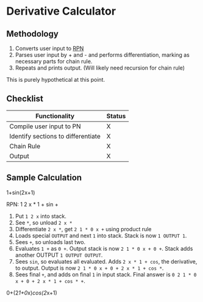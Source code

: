 Derivative Calculator
=====================

Methodology
-----------

1. Converts user input to [RPN](https://en.wikipedia.org/wiki/Reverse_Polish_notation)
2. Parses user input by + and - and performs differentiation, marking as necessary parts for chain rule.
3. Repeats and prints output. (Will likely need recursion for chain rule)

This is purely hypothetical at this point.

Checklist
---------

| Functionality                      | Status |
| ---                                | ---    |
| Compile user input to PN           | X      |
| Identify sections to differentiate | X      |
| Chain Rule                         | X      |
| Output                             | X      |

Sample Calculation
------------------

1+sin(2x+1)

RPN: 1 2 x * 1 + sin +

1. Put `1 2 x` into stack.
2. See `*`, so unload `2 x *`
3. Differentiate `2 x *`, get `2 1 * 0 x +` using product rule
4. Loads special `OUTPUT` and next `1` into stack. Stack is now `1 OUTPUT 1`.
5. Sees `+`, so unloads last two.
6. Evaluates `1 +` as `0 +`. Output stack is now `2 1 * 0 x + 0 +`. Stack adds another OUTPUT `1 OUTPUT OUTPUT`.
7. Sees `sin`, so evaluates all evaluated. Adds `2 x * 1 + cos`, the derivative, to output. Output is now `2 1 * 0 x + 0 + 2 x * 1 + cos *`.
8. Sees final `+`, and adds on final `1` in input stack. Final answer is `0 2 1 * 0 x + 0 + 2 x * 1 + cos * +`.

0+(2*1+0*x)*cos(2*x+1)
